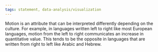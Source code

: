 ```yaml
---
tags: statement, data-analysis/visualization
---
```

Motion is an attribute that can be interpreted differently depending on the culture. For example, in languages written left to right like most European languages, motion from the left to right communicates an increase in quantitative value.  This tends to be the opposite in languages that are written from right to left like Arabic and Hebrew.